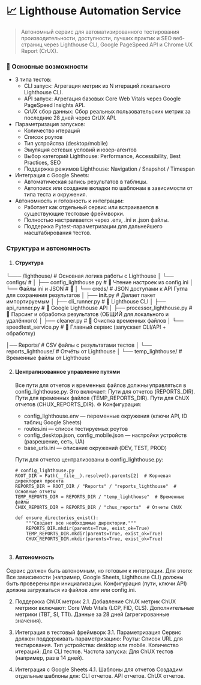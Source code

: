 # 📈 Lighthouse Automation Service
> Автономный сервис для автоматизированного тестирования производительности, доступности, лучших практик и SEO веб-страниц через Lighthouse CLI, Google PageSpeed API и Chrome UX Report (CrUX).

### 📌 Основные возможности
- 3 типа тестов:
  - CLI запуск: Агрегация метрик из N итераций локального Lighthouse CLI.
  - API запуск: Агрегация базовых Core Web Vitals через Google PageSpeed Insights API.
  - CrUX сбор данных: Сбор реальных пользовательских метрик за последние 28 дней через CrUX API.
- Параметризация запусков:
  - Количество итераций
  - Список роутов
  - Тип устройства (desktop/mobile)
  - Эмуляция сетевых условий и юзер-агентов
  - Выбор категорий Lighthouse: Performance, Accessibility, Best Practices, SEO
  - Поддержка режимов Lighthouse: Navigation / Snapshot / Timespan
- Интеграция с Google Sheets:
    - Автоматическая запись результатов в таблицы.
    - Автопоиск или создание вкладки по шаблонам в зависимости от типа теста и окружения.
- Автономность и готовность к интеграции:
  - Работает как отдельный сервис или встраивается в существующие тестовые фреймворки.
  - Полностью настраивается через .env, .ini и .json файлы.
  - Поддержка Pytest-параметризации для дальнейшего масштабирования тестов.

    

### Структура и автономность
1. #### Структура
 └─── /lighthouse/                  # Основная логика работы с Lighthouse
│       └── configs/                   # 
│           ├── config_lighthouse.py   # 📌 Чтение настроек из config.ini
│           └── Файлы ini и JSON       # 📌
│       └── creds/                     # JSON  доступами к API Гугла для сохранения результатов
│       ├── __init__.py                # Делает пакет импортируемым
│       ├── cli_runner.py              # 📌 Lighthouse CLI
│       ├── api_runner.py              # 📌 Google Lighthouse API
│       ├── processor_lighthouse.py    # 📌 Парсинг и обработка результатов (ОБЩИЙ для локального и удалённого)
│       ├── cleaner.py                 # 📌 Очистка временных файлов
│       └── speedtest_service.py       # 📌 Главный сервис (запускает CLI/API + обработку)

│── Reports/                           # CSV файлы с результатами тестов
│   └── reports_lighthouse/            # Отчёты от Lighthouse
│       └── temp_lighthouse/           # Временные файлы от Lighthouse


2. #### Централизованное управление путями
    Все пути для отчетов и временных файлов должны управляться в config_lighthouse.py. Это включает:
    Пути для отчетов (REPORTS_DIR).
    Пути для временных файлов (TEMP_REPORTS_DIR).
    Пути для ChUX отчетов (CHUX_REPORTS_DIR).
    ⚙️ Конфигурация:
    - config_lighthouse.env — переменные окружения (ключи API, ID таблиц Google Sheets)
    - routes.ini — список тестируемых роутов
    - config_desktop.json, config_mobile.json — настройки устройств (разрешение, сеть, UA)
    - base_urls.ini — описание окружений (DEV, TEST, PROD)

    Пути для отчетов централизованы в config_lighthouse.py:
    ```
   # config_lighthouse.py
   ROOT_DIR = Path(__file__).resolve().parents[2]  # Корневая директория проекта
   REPORTS_DIR = ROOT_DIR / "Reports" / "reports_lighthouse"  # Основные отчеты
   TEMP_REPORTS_DIR = REPORTS_DIR / "temp_lighthouse"  # Временные файлы
   CHUX_REPORTS_DIR = REPORTS_DIR / "chux_reports"  # Отчеты ChUX
   
   def ensure_directories_exist():
        """Создает все необходимые директории."""
        REPORTS_DIR.mkdir(parents=True, exist_ok=True)
        TEMP_REPORTS_DIR.mkdir(parents=True, exist_ok=True)
        CHUX_REPORTS_DIR.mkdir(parents=True, exist_ok=True)


3. #### Автономность
Сервис должен быть автономным, но готовым к интеграции. Для этого:
Все зависимости (например, Google Sheets, Lighthouse CLI) должны быть проверены при инициализации.
Конфигурация (пути, ключи API) должна загружаться из файлов .env или config.ini.
 
2. Поддержка ChUX метрик
2.1. Добавление ChUX метрик
ChUX метрики включают:
Core Web Vitals (LCP, FID, CLS).
Дополнительные метрики (TBT, SI, TTI).
Данные за 28 дней (агрегированные значения).
3. Интеграция в тестовый фреймворк
3.1. Параметризация
Сервис должен поддерживать параметризацию:
Роуты: Список URL для тестирования.
Тип устройства: desktop или mobile.
Количество итераций: Для CLI тестов.
Частота запуска: Для ChUX тестов (например, раз в 14 дней).

 
4. Интеграция с Google Sheets
4.1. Шаблоны для отчетов
Создадим отдельные шаблоны для:
CLI отчетов.
API отчетов.
ChUX отчетов.

